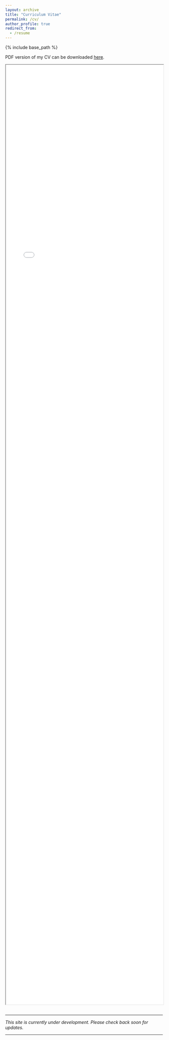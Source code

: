 ```yaml
---
layout: archive
title: "Curriculum Vitae"
permalink: /cv/
author_profile: true
redirect_from:
  - /resume
---
```


{% include base_path %}

PDF version of my CV can be downloaded <a href="../files/CV_BowenZhu.pdf" target="_blank">here</a>.

<iframe src="../files/CV_BowenZhu.pdf" width="100%" style="height:75vh;">
    <p>Your browser does not support the PDF viewer. Please <a href="../files/CV_BowenZhu.pdf">click here</a> to download the PDF.</p>
</iframe>

<br>
<br>
<hr>

*This site is currently under development. Please check back soon for updates.*

<hr>


<!--
Education
======
* B.Eng. Internet of Things Engineering, Central South University, 2022
* Master of Computer Science, North Carolina State University, 2024 (Expected)

Experience
======
* Summer 2021: Backend Developer
  * Kunshan Briup Software Technology, Kunshan, China
  * Duties included: Tagging issues
  

* 2020 - 2021: Research Assistant
  * Central South University University, Changsha, China
  * Supervisor: Prof. Xiyao Liu

Publications
======
  <ul>{% for post in site.publications %}
    {% include archive-single-cv.html %}
  {% endfor %}</ul>
  
Talks
======
  <ul>{% for post in site.talks %}
    {% include archive-single-talk-cv.html %}
  {% endfor %}</ul>
  
Teaching
======
  <ul>{% for post in site.teaching %}
    {% include archive-single-cv.html %}
  {% endfor %}</ul>
  
Service and leadership
======
* Currently signed in to 43 different slack teams
-->